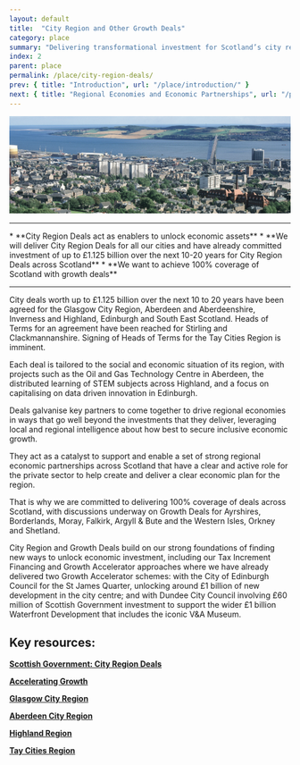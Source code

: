 ```yaml
---
layout: default
title:  "City Region and Other Growth Deals"
category: place
summary: "Delivering transformational investment for Scotland’s city regions."
index: 2
parent: place
permalink: /place/city-region-deals/
prev: { title: "Introduction", url: "/place/introduction/" }
next: { title: "Regional Economies and Economic Partnerships", url: "/place/regional-economies/" }
---
```

![City Photo](/assets/images/pageimages/place1.jpg)
<br>
<hr>
* **City Region Deals act as enablers to unlock economic assets**
* **We will deliver City Region Deals for all our cities and have already committed investment of up to £1.125 billion over the next 10-20 years for City Region Deals across Scotland** 
* **We want to achieve 100% coverage of Scotland with growth deals**

<hr>

City deals worth up to £1.125 billion over the next 10 to 20 years have been agreed for the Glasgow City Region, Aberdeen and Aberdeenshire, Inverness and Highland, Edinburgh and South East Scotland. Heads of Terms for an agreement have been reached for Stirling and Clackmannanshire.  Signing of Heads of Terms for the Tay Cities Region is imminent.

Each deal is tailored to the social and economic situation of its region, with projects such as the Oil and Gas Technology Centre in Aberdeen, the distributed learning of STEM subjects across Highland, and a focus on capitalising on data driven innovation in Edinburgh.

Deals galvanise key partners to come together to drive regional economies in ways that go well beyond the investments that they deliver, leveraging local and regional intelligence about how best to secure inclusive economic growth.

They act as a catalyst to support and enable a set of strong regional economic partnerships across Scotland that have a clear and active role for the private sector to help create and deliver a clear economic plan for the region.

That is why we are committed to delivering 100% coverage of deals across Scotland, with discussions underway on Growth Deals for Ayrshires, Borderlands, Moray, Falkirk, Argyll & Bute and the Western Isles, Orkney and Shetland.

City Region and Growth Deals build on our strong foundations of finding new ways to unlock economic investment, including our Tax Increment Financing and Growth Accelerator approaches where we have already delivered two Growth Accelerator schemes: with the City of Edinburgh Council for the St James Quarter, unlocking around £1 billion of new development in the city centre; and with Dundee City Council involving £60 million of Scottish Government investment to support the wider £1 billion Waterfront Development that includes the iconic V&A Museum. 


## Key resources:
**[Scottish Government: City Region Deals](https://beta.gov.scot/policies/cities-regions/city-region-deals/)**  

**[Accelerating Growth](http://www.acceleratinggrowth.org.uk/)**  

**[Glasgow City Region](http://www.glasgowcityregion.co.uk/)**  

**[Aberdeen City Region](http://www.abzdeal.com/)**

**[Highland Region](https://www.highland.gov.uk/cityregiondeal)**  

**[Tay Cities Region](https://www.taycities.co.uk/)**
